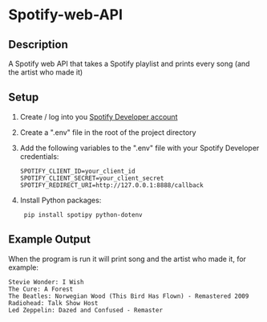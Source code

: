 # Spotify-web-API


## Description
A Spotify web API that takes a Spotify playlist and prints every song (and the artist who made it)


## Setup
1. Create / log into you [Spotify Developer account](https://developer.spotify.com/dashboard)
2. Create a ".env" file in the root of the project directory
3. Add the following variables to the ".env" file with your Spotify Developer credentials:

   ```env
   SPOTIFY_CLIENT_ID=your_client_id
   SPOTIFY_CLIENT_SECRET=your_client_secret
   SPOTIFY_REDIRECT_URI=http://127.0.0.1:8888/callback

5. Install Python packages:

        pip install spotipy python-dotenv


## Example Output
When the program is run it will print song and the artist who made it, for example:

    Stevie Wonder: I Wish  
    The Cure: A Forest  
    The Beatles: Norwegian Wood (This Bird Has Flown) - Remastered 2009  
    Radiohead: Talk Show Host  
    Led Zeppelin: Dazed and Confused - Remaster  
